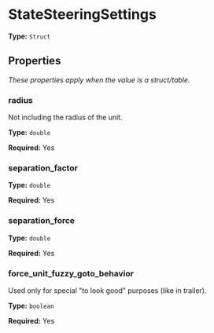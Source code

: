 # StateSteeringSettings

**Type:** `Struct`

## Properties

*These properties apply when the value is a struct/table.*

### radius

Not including the radius of the unit.

**Type:** `double`

**Required:** Yes

### separation_factor

**Type:** `double`

**Required:** Yes

### separation_force

**Type:** `double`

**Required:** Yes

### force_unit_fuzzy_goto_behavior

Used only for special "to look good" purposes (like in trailer).

**Type:** `boolean`

**Required:** Yes

